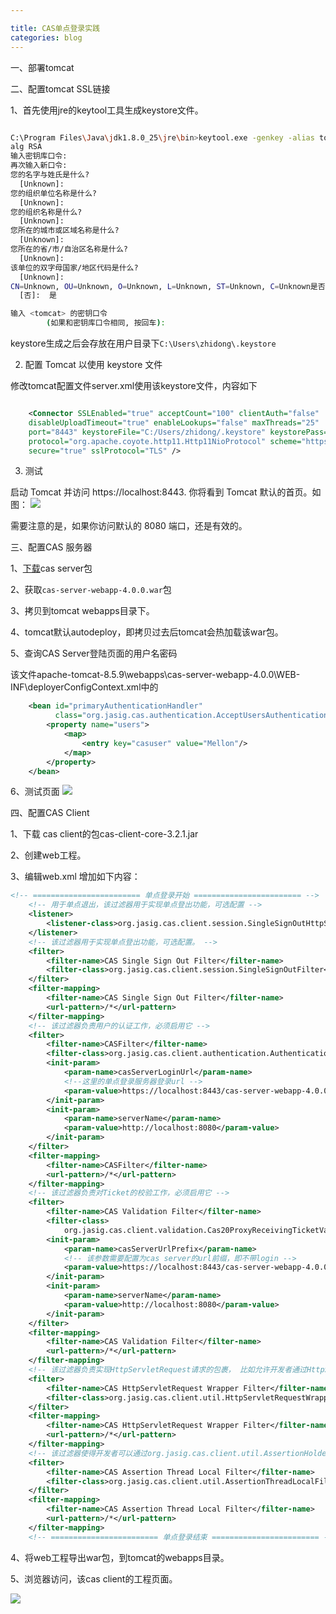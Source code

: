 ```yaml
---

title: CAS单点登录实践
categories: blog
---
```


一、部署tomcat

二、配置tomcat SSL链接

1、首先使用jre的keytool工具生成keystore文件。

```bash

C:\Program Files\Java\jdk1.8.0_25\jre\bin>keytool.exe -genkey -alias tomcat -ke
alg RSA
输入密钥库口令:
再次输入新口令:
您的名字与姓氏是什么?
  [Unknown]:
您的组织单位名称是什么?
  [Unknown]:
您的组织名称是什么?
  [Unknown]:
您所在的城市或区域名称是什么?
  [Unknown]:
您所在的省/市/自治区名称是什么?
  [Unknown]:
该单位的双字母国家/地区代码是什么?
  [Unknown]:
CN=Unknown, OU=Unknown, O=Unknown, L=Unknown, ST=Unknown, C=Unknown是否正确?
  [否]:  是

输入 <tomcat> 的密钥口令
        (如果和密钥库口令相同, 按回车):

```

keystore生成之后会存放在用户目录下`C:\Users\zhidong\.keystore`

2. 配置 Tomcat 以使用 keystore 文件

修改tomcat配置文件server.xml使用该keystore文件，内容如下

```xml

	<Connector SSLEnabled="true" acceptCount="100" clientAuth="false"
    disableUploadTimeout="true" enableLookups="false" maxThreads="25"
    port="8443" keystoreFile="C:/Users/zhidong/.keystore" keystorePass="james-huang"
    protocol="org.apache.coyote.http11.Http11NioProtocol" scheme="https"
    secure="true" sslProtocol="TLS" />
```

3. 测试

启动 Tomcat 并访问 https://localhost:8443. 你将看到 Tomcat 默认的首页。如图：
![](http://i.imgur.com/Fk7CFVR.jpg)

需要注意的是，如果你访问默认的 8080 端口，还是有效的。


三、配置CAS 服务器

1、[下载](http://developer.jasig.org/cas/cas-server-4.0.0-release.zip)cas server包

2、获取`cas-server-webapp-4.0.0.war`包

3、拷贝到tomcat webapps目录下。

4、tomcat默认autodeploy，即拷贝过去后tomcat会热加载该war包。

5、查询CAS Server登陆页面的用户名密码

该文件apache-tomcat-8.5.9\webapps\cas-server-webapp-4.0.0\WEB-INF\deployerConfigContext.xml中的

```xml
    <bean id="primaryAuthenticationHandler"
          class="org.jasig.cas.authentication.AcceptUsersAuthenticationHandler">
        <property name="users">
            <map>
                <entry key="casuser" value="Mellon"/>
            </map>
        </property>
    </bean>
```

6、测试页面
![](http://i.imgur.com/ujg1VYy.jpg)

四、配置CAS Client

1、下载 cas client的包cas-client-core-3.2.1.jar

2、创建web工程。

3、编辑web.xml
增加如下内容：

```xml
<!-- ======================== 单点登录开始 ======================== -->  
    <!-- 用于单点退出，该过滤器用于实现单点登出功能，可选配置 -->  
    <listener>  
        <listener-class>org.jasig.cas.client.session.SingleSignOutHttpSessionListener</listener-class>  
    </listener>  
    <!-- 该过滤器用于实现单点登出功能，可选配置。 -->  
    <filter>  
        <filter-name>CAS Single Sign Out Filter</filter-name>  
        <filter-class>org.jasig.cas.client.session.SingleSignOutFilter</filter-class>  
    </filter>  
    <filter-mapping>  
        <filter-name>CAS Single Sign Out Filter</filter-name>  
        <url-pattern>/*</url-pattern>  
    </filter-mapping>  
    <!-- 该过滤器负责用户的认证工作，必须启用它 -->  
    <filter>  
        <filter-name>CASFilter</filter-name>  
        <filter-class>org.jasig.cas.client.authentication.AuthenticationFilter</filter-class>  
        <init-param>  
            <param-name>casServerLoginUrl</param-name>  
            <!--这里的单点登录服务器登录url -->  
            <param-value>https://localhost:8443/cas-server-webapp-4.0.0/login</param-value>  
        </init-param>  
        <init-param>  
            <param-name>serverName</param-name>  
            <param-value>http://localhost:8080</param-value>
        </init-param>
    </filter>
    <filter-mapping>  
        <filter-name>CASFilter</filter-name>  
        <url-pattern>/*</url-pattern>  
    </filter-mapping>
    <!-- 该过滤器负责对Ticket的校验工作，必须启用它 -->  
    <filter>  
        <filter-name>CAS Validation Filter</filter-name>  
        <filter-class>  
            org.jasig.cas.client.validation.Cas20ProxyReceivingTicketValidationFilter</filter-class>  
        <init-param>  
            <param-name>casServerUrlPrefix</param-name>  
			<!-- 该参数需要配置为cas server的url前缀，即不带login -->  
            <param-value>https://localhost:8443/cas-server-webapp-4.0.0</param-value>  
        </init-param>  
        <init-param>  
            <param-name>serverName</param-name>  
            <param-value>http://localhost:8080</param-value>
        </init-param>  
    </filter>  
    <filter-mapping>  
        <filter-name>CAS Validation Filter</filter-name>  
        <url-pattern>/*</url-pattern>  
    </filter-mapping>
    <!-- 该过滤器负责实现HttpServletRequest请求的包裹， 比如允许开发者通过HttpServletRequest的getRemoteUser()方法获得SSO登录用户的登录名，可选配置。 -->  
    <filter>  
        <filter-name>CAS HttpServletRequest Wrapper Filter</filter-name>  
        <filter-class>org.jasig.cas.client.util.HttpServletRequestWrapperFilter</filter-class>  
    </filter>  
    <filter-mapping>  
        <filter-name>CAS HttpServletRequest Wrapper Filter</filter-name>  
        <url-pattern>/*</url-pattern>  
    </filter-mapping>
    <!-- 该过滤器使得开发者可以通过org.jasig.cas.client.util.AssertionHolder来获取用户的登录名。 比如AssertionHolder.getAssertion().getPrincipal().getName()。 -->  
    <filter>  
        <filter-name>CAS Assertion Thread Local Filter</filter-name>  
        <filter-class>org.jasig.cas.client.util.AssertionThreadLocalFilter</filter-class>  
    </filter>  
    <filter-mapping>  
        <filter-name>CAS Assertion Thread Local Filter</filter-name>  
        <url-pattern>/*</url-pattern>  
    </filter-mapping>  
    <!-- ======================== 单点登录结束 ======================== -->
```

4、将web工程导出war包，到tomcat的webapps目录。

5、浏览器访问，该cas client的工程页面。

![](http://i.imgur.com/kbBD65w.jpg)